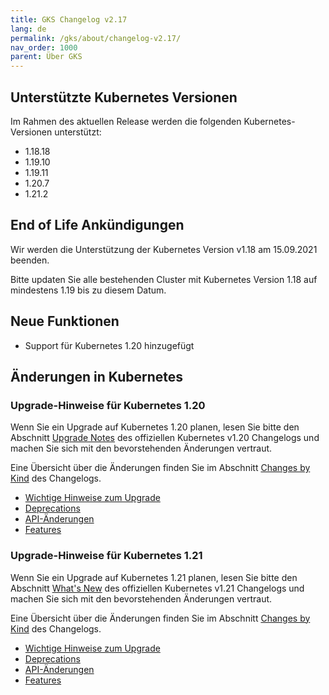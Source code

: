 ```yaml
---
title: GKS Changelog v2.17
lang: de
permalink: /gks/about/changelog-v2.17/
nav_order: 1000
parent: Über GKS
---
```

<!-- LTeX:  language=de-DE -->

## Unterstützte Kubernetes Versionen

Im Rahmen des aktuellen Release werden die folgenden Kubernetes-Versionen unterstützt:

* 1.18.18
* 1.19.10
* 1.19.11
* 1.20.7
* 1.21.2

## End of Life Ankündigungen

Wir werden die Unterstützung der Kubernetes Version v1.18 am 15.09.2021 beenden.

Bitte updaten Sie alle bestehenden Cluster mit Kubernetes Version 1.18 auf mindestens 1.19 bis zu diesem Datum.

## Neue Funktionen

* Support für Kubernetes 1.20 hinzugefügt

## Änderungen in Kubernetes

### Upgrade-Hinweise für Kubernetes 1.20

Wenn Sie ein Upgrade auf Kubernetes 1.20 planen, lesen Sie bitte den Abschnitt [Upgrade Notes](https://v1-20.docs.kubernetes.io/docs/setup/release/notes/#urgent-upgrade-notes) des offiziellen Kubernetes v1.20 Changelogs und machen Sie sich mit den bevorstehenden Änderungen vertraut.

Eine Übersicht über die Änderungen finden Sie im Abschnitt [Changes by Kind](https://v1-20.docs.kubernetes.io/docs/setup/release/notes/#changes-by-kind) des Changelogs.

* [Wichtige Hinweise zum Upgrade](https://v1-20.docs.kubernetes.io/docs/setup/release/notes/#urgent-upgrade-notes)
* [Deprecations](https://v1-20.docs.kubernetes.io/docs/setup/release/notes/#deprecation)
* [API-Änderungen](https://v1-20.docs.kubernetes.io/docs/setup/release/notes/#api-change)
* [Features](https://v1-20.docs.kubernetes.io/docs/setup/release/notes/#feature)

### Upgrade-Hinweise für Kubernetes 1.21

Wenn Sie ein Upgrade auf Kubernetes 1.21 planen, lesen Sie bitte den Abschnitt [What's New](https://github.com/kubernetes/kubernetes/blob/master/CHANGELOG/CHANGELOG-1.21.md#whats-new-major-themes) des offiziellen Kubernetes v1.21 Changelogs und machen Sie sich mit den bevorstehenden Änderungen vertraut.

Eine Übersicht über die Änderungen finden Sie im Abschnitt [Changes by Kind](https://github.com/kubernetes/kubernetes/blob/master/CHANGELOG/CHANGELOG-1.21.md#changes-by-kind-2) des Changelogs.

* [Wichtige Hinweise zum Upgrade](https://github.com/kubernetes/kubernetes/blob/master/CHANGELOG/CHANGELOG-1.21.md#urgent-upgrade-notes)
* [Deprecations](https://github.com/kubernetes/kubernetes/blob/master/CHANGELOG/CHANGELOG-1.21.md#deprecation)
* [API-Änderungen](https://github.com/kubernetes/kubernetes/blob/master/CHANGELOG/CHANGELOG-1.21.md#api-change-1)
* [Features](https://github.com/kubernetes/kubernetes/blob/master/CHANGELOG/CHANGELOG-1.21.md#feature-2)
